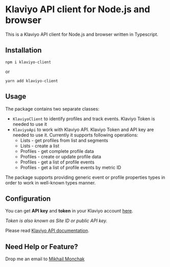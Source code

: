 # Klaviyo API client for Node.js and browser

This is a Klaviyo API client for Node.js and browser written in Typescript.

## Installation

```shell
npm i klaviyo-client
```

or

```shell
yarn add klaviyo-client
```

## Usage

The package contains two separate classes:

- `KlaviyoClient` to identify profiles and track events. Klaviyo Token is needed to use it
- `KlaviyoApi` to work with Klaviyo API. Klaviyo Token and API key are needed to use it. Currently it supports following operations:
  - Lists - get profiles from list and segments
  - Lists - create a list
  - Profiles - get complete profile data
  - Profiles - create or update profile data
  - Profiles - get a list of profile events
  - Profiles - get a list of profile events by metric ID

The package supports providing generic event or profile properties types in order to work in well-known types manner.

## Configuration

You can get **API key** and **token** in your Klaviyo account <a href="https://www.klaviyo.com/account#api-keys-tab/" target="_blank">here</a>.

_Token is also known as Site ID or public API key._

Please read <a href="https://www.klaviyo.com/docs/http-api/" target="_blank">Klaviyo API documentation</a>.

## Need Help or Feature?

Drop me an email to [Mikhail Monchak](mailto:mikhail.monchak.work@gmail.com)
